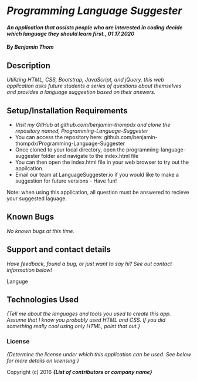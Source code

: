 # _Programming Language Suggester_

#### _An application that assists people who are interested in coding decide which language they should learn first., 01.17.2020_

#### By _**Benjamin Thom**_

## Description

_Utilizing HTML, CSS, Bootstrap, JavaScript, and jQuery, this web application asks future students a series of questions about themselves and provides a language suggestion based on their answers._

## Setup/Installation Requirements

* _Visit my GitHub at github.com/benjamin-thompdx and clone the repository named, Programming-Language-Suggester_
* You can access the repository here: github.com/benjamin-thompdx/Programming-Language-Suggester
* Once cloned to your local directory, open the programming-language-suggester folder and navigate to the index.html file
* You can then open the index.html file in your web browser to try out the appilcation.
* Email our team at LanguageSuggester.io if you would like to make a suggestion for future versions - Have fun!

Note: when using this application, all question must be answered to recieve your suggested laguage.

## Known Bugs

_No known bugs at this time._

## Support and contact details

_Have feedback, found a bug, or just want to say hi? See out contact information below!_

Languge

## Technologies Used

_{Tell me about the languages and tools you used to create this app. Assume that I know you probably used HTML and CSS. If you did something really cool using only HTML, point that out.}_

### License

*{Determine the license under which this application can be used.  See below for more details on licensing.}*

Copyright (c) 2016 **_{List of contributors or company name}_**